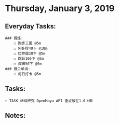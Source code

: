 # Thursday, January 3, 2019

## Everyday Tasks:
    ### 锻炼:
        ☐ 跑步三圈 @5m
        ☐ 俯卧撑40下 @10m
        ☐ 拉伸腿20下 @5m
        ☐ 跳跃100下 @5m
        ☐ 深蹲50下 @5m
    ### 扇贝单词:
        ☐ 每日打卡 @5m

## Tasks:
    ☐ TASK 继续研究 OpenMaya API 重点放在1.0上面

## Notes:

